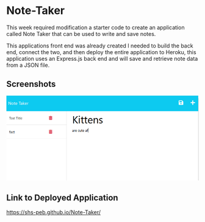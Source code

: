 # Note-Taker
This week required modification a starter code to create an application called Note Taker that can be used to write and save notes.

This applications front end was already created I needed to build the back end, connect the two, and then deploy the entire application to Heroku, this application uses an Express.js back end and will save and retrieve note data from a JSON file. 

## Screenshots

![Screenshot 1](images/Screenshot1.PNG)


## Link to Deployed Application

https://shs-peb.github.io/Note-Taker/